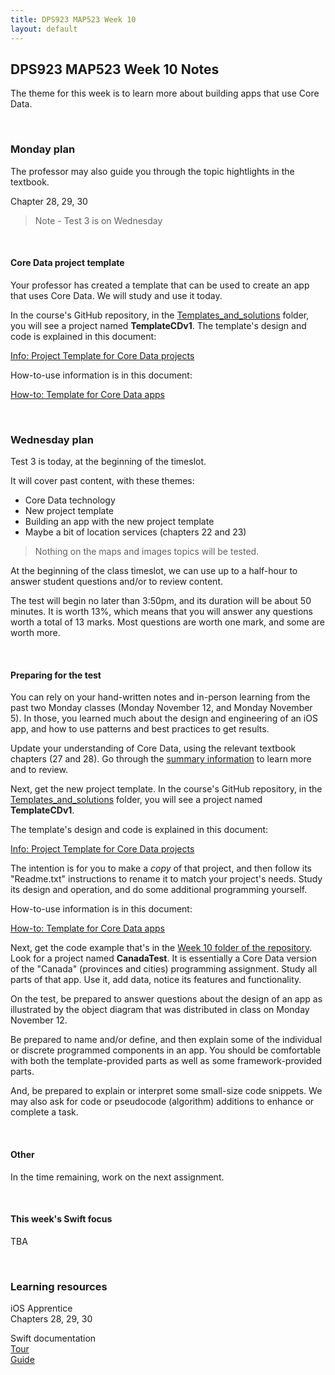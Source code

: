 ```yaml
---
title: DPS923 MAP523 Week 10
layout: default
---
```


## DPS923 MAP523 Week 10 Notes

The theme for this week is to learn more about building apps that use Core Data. 

<br>

### Monday plan

The professor may also guide you through the topic hightlights in the textbook. 

Chapter 28, 29, 30

> Note - Test 3 is on Wednesday 

<br>

#### Core Data project template

Your professor has created a template that can be used to create an app that uses Core Data. We will study and use it today.

In the course's GitHub repository, in the [Templates_and_solutions](https://github.com/dps923/fall2018/tree/master/Templates_and_solutions) folder, 
you will see a project named **TemplateCDv1**. The template's design and code is explained in this document:

[Info: Project Template for Core Data projects](/topics/info-project-template-core-data)

How-to-use information is in this document:

[How-to: Template for Core Data apps](/topics/how-to-core-data-template)

<br>

### Wednesday plan

Test 3 is today, at the beginning of the timeslot.

It will cover past content, with these themes:
* Core Data technology 
* New project template
* Building an app with the new project template
* Maybe a bit of location services (chapters 22 and 23)

> Nothing on the maps and images topics will be tested.

At the beginning of the class timeslot, we can use up to a half-hour to answer student questions and/or to review content. 

The test will begin no later than 3:50pm, and its duration will be about 50 minutes. It is worth 13%, which means that you will answer any questions worth a total of 13 marks. Most questions are worth one mark, and some are worth more.

<br>

#### Preparing for the test 

You can rely on your hand-written notes and in-person learning from the past two Monday classes (Monday November 12, and Monday November 5). In those, you learned much about the design and engineering of an iOS app, and how to use patterns and best practices to get results. 

Update your understanding of Core Data, using the relevant textbook chapters (27 and 28). Go through the [summary information](/topics/info-core-data-intro) to learn more and to review. 

Next, get the new project template. In the course's GitHub repository, in the [Templates_and_solutions](https://github.com/dps923/fall2018/tree/master/Templates_and_solutions) folder, 
you will see a project named **TemplateCDv1**. 

The template's design and code is explained in this document:

[Info: Project Template for Core Data projects](/topics/info-project-template-core-data)

The intention is for you to make a *copy* of that project, and then follow its "Readme.txt" instructions to rename it to match your project's needs. Study its design and operation, and do some additional programming yourself. 

How-to-use information is in this document:

[How-to: Template for Core Data apps](/topics/how-to-core-data-template)

Next, get the code example that's in the [Week 10 folder of the repository](https://github.com/dps923/fall2018/tree/master/Week10). Look for a project named **CanadaTest**. It is essentially a Core Data version of the "Canada" (provinces and cities) programming assignment. Study all parts of that app. Use it, add data, notice its features and functionality. 

On the test, be prepared to answer questions about the design of an app as illustrated by the object diagram that was distributed in class on Monday November 12. 

Be prepared to name and/or define, and then explain some of the individual or discrete programmed components in an app. You should be comfortable with both the template-provided parts as well as some framework-provided parts. 

And, be prepared to explain or interpret some small-size code snippets. We may also ask for code or pseudocode (algorithm) additions to enhance or complete a task. 

<br>

#### Other

In the time remaining, work on the next assignment.

<br>

#### This week's Swift focus

TBA

<br>

### Learning resources

iOS Apprentice  
Chapters 28, 29, 30

Swift documentation  
[Tour](https://docs.swift.org/swift-book/GuidedTour/GuidedTour.html)  
[Guide](https://docs.swift.org/swift-book/LanguageGuide/TheBasics.html)

<br>
